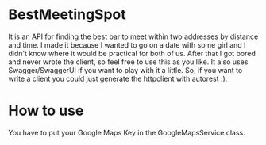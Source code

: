 # BestMeetingSpot
It is an API for finding the best bar to meet within two addresses by distance and time.
I made it because I wanted to go on a date with some girl and I didn't know where it would be 
practical for both of us. After that I got bored and never wrote the client, so feel free to 
use this as you like.
It also uses Swagger/SwaggerUI if you want to play with it a little. So, if you want to write a client you
could just generate the httpclient with autorest :).

# How to use
You have to put your Google Maps Key in the GoogleMapsService class.
